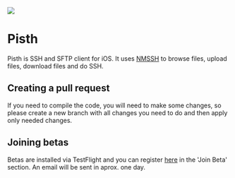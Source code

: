 ![](https://github.com/ColdGrub1384/Pisth/blob/master/Pisth/Assets.xcassets/AppIcon.appiconset/Icon-App-60x60@2x.png?raw=true)

# Pisth
Pisth is SSH and SFTP client for iOS. It uses [NMSSH](https://github.com/NMSSH/NMSSH) to browse files, upload files, download files and do SSH.

## Creating a pull request
If you need to compile the code, you will need to make some changes, so please create a new branch with all changes you need to do and then apply only needed changes.

## Joining betas
Betas are installed via TestFlight and you can register [here](https://pisth.github.io/) in the 'Join Beta' section.
An email will be sent in aprox. one day.
